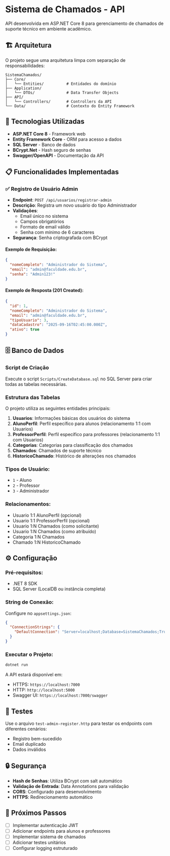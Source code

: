 # Sistema de Chamados - API

API desenvolvida em ASP.NET Core 8 para gerenciamento de chamados de suporte técnico em ambiente acadêmico.

## 🏗️ Arquitetura

O projeto segue uma arquitetura limpa com separação de responsabilidades:

```
SistemaChamados/
├── Core/
│   └── Entities/          # Entidades do domínio
├── Application/
│   └── DTOs/              # Data Transfer Objects
├── API/
│   └── Controllers/       # Controllers da API
└── Data/                  # Contexto do Entity Framework
```

## 🚀 Tecnologias Utilizadas

- **ASP.NET Core 8** - Framework web
- **Entity Framework Core** - ORM para acesso a dados
- **SQL Server** - Banco de dados
- **BCrypt.Net** - Hash seguro de senhas
- **Swagger/OpenAPI** - Documentação da API

## 📋 Funcionalidades Implementadas

### ✅ Registro de Usuário Admin

- **Endpoint**: `POST /api/usuarios/registrar-admin`
- **Descrição**: Registra um novo usuário do tipo Administrador
- **Validações**:
  - Email único no sistema
  - Campos obrigatórios
  - Formato de email válido
  - Senha com mínimo de 6 caracteres
- **Segurança**: Senha criptografada com BCrypt

#### Exemplo de Requisição:
```json
{
  "nomeCompleto": "Administrador do Sistema",
  "email": "admin@faculdade.edu.br",
  "senha": "Admin123!"
}
```

#### Exemplo de Resposta (201 Created):
```json
{
  "id": 1,
  "nomeCompleto": "Administrador do Sistema",
  "email": "admin@faculdade.edu.br",
  "tipoUsuario": 3,
  "dataCadastro": "2025-09-16T02:45:00.000Z",
  "ativo": true
}
```

## 🗄️ Banco de Dados

### Script de Criação
Execute o script `Scripts/CreateDatabase.sql` no SQL Server para criar todas as tabelas necessárias.

### Estrutura das Tabelas

O projeto utiliza as seguintes entidades principais:

1. **Usuarios**: Informações básicas dos usuários do sistema
2. **AlunoPerfil**: Perfil específico para alunos (relacionamento 1:1 com Usuarios)
3. **ProfessorPerfil**: Perfil específico para professores (relacionamento 1:1 com Usuarios)
4. **Categorias**: Categorias para classificação dos chamados
5. **Chamados**: Chamados de suporte técnico
6. **HistoricoChamado**: Histórico de alterações nos chamados

### Tipos de Usuário:
- `1` - Aluno
- `2` - Professor  
- `3` - Administrador

### Relacionamentos:
- Usuario 1:1 AlunoPerfil (opcional)
- Usuario 1:1 ProfessorPerfil (opcional)
- Usuario 1:N Chamados (como solicitante)
- Usuario 1:N Chamados (como atribuído)
- Categoria 1:N Chamados
- Chamado 1:N HistoricoChamado

## ⚙️ Configuração

### Pré-requisitos:
- .NET 8 SDK
- SQL Server (LocalDB ou instância completa)

### String de Conexão:
Configure no `appsettings.json`:
```json
{
  "ConnectionStrings": {
    "DefaultConnection": "Server=localhost;Database=SistemaChamados;Trusted_Connection=true;TrustServerCertificate=true;"
  }
}
```

### Executar o Projeto:
```bash
dotnet run
```

A API estará disponível em:
- HTTPS: `https://localhost:7000`
- HTTP: `http://localhost:5000`
- Swagger UI: `https://localhost:7000/swagger`

## 🧪 Testes

Use o arquivo `test-admin-register.http` para testar os endpoints com diferentes cenários:
- Registro bem-sucedido
- Email duplicado
- Dados inválidos

## 🔒 Segurança

- **Hash de Senhas**: Utiliza BCrypt com salt automático
- **Validação de Entrada**: Data Annotations para validação
- **CORS**: Configurado para desenvolvimento
- **HTTPS**: Redirecionamento automático

## 📝 Próximos Passos

- [ ] Implementar autenticação JWT
- [ ] Adicionar endpoints para alunos e professores
- [ ] Implementar sistema de chamados
- [ ] Adicionar testes unitários
- [ ] Configurar logging estruturado